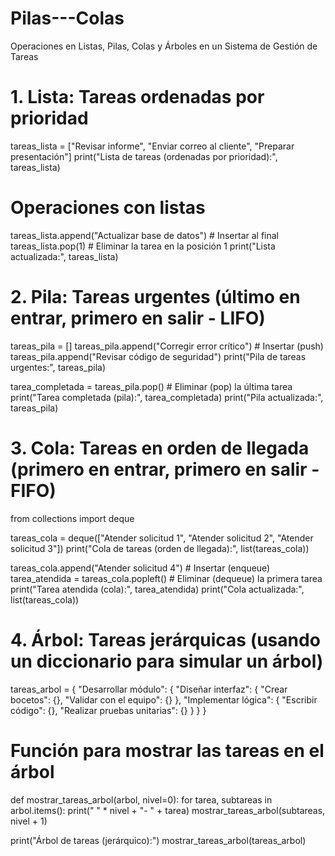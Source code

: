 # Pilas---Colas
Operaciones en Listas, Pilas, Colas y Árboles en un Sistema de Gestión de Tareas
# 1. Lista: Tareas ordenadas por prioridad
tareas_lista = ["Revisar informe", "Enviar correo al cliente", "Preparar presentación"]
print("Lista de tareas (ordenadas por prioridad):", tareas_lista)

# Operaciones con listas
tareas_lista.append("Actualizar base de datos")  # Insertar al final
tareas_lista.pop(1)  # Eliminar la tarea en la posición 1
print("Lista actualizada:", tareas_lista)

# 2. Pila: Tareas urgentes (último en entrar, primero en salir - LIFO)
tareas_pila = []
tareas_pila.append("Corregir error crítico")  # Insertar (push)
tareas_pila.append("Revisar código de seguridad")
print("Pila de tareas urgentes:", tareas_pila)

tarea_completada = tareas_pila.pop()  # Eliminar (pop) la última tarea
print("Tarea completada (pila):", tarea_completada)
print("Pila actualizada:", tareas_pila)

# 3. Cola: Tareas en orden de llegada (primero en entrar, primero en salir - FIFO)
from collections import deque

tareas_cola = deque(["Atender solicitud 1", "Atender solicitud 2", "Atender solicitud 3"])
print("Cola de tareas (orden de llegada):", list(tareas_cola))

tareas_cola.append("Atender solicitud 4")  # Insertar (enqueue)
tarea_atendida = tareas_cola.popleft()  # Eliminar (dequeue) la primera tarea
print("Tarea atendida (cola):", tarea_atendida)
print("Cola actualizada:", list(tareas_cola))

# 4. Árbol: Tareas jerárquicas (usando un diccionario para simular un árbol)
tareas_arbol = {
    "Desarrollar módulo": {
        "Diseñar interfaz": {
            "Crear bocetos": {},
            "Validar con el equipo": {}
        },
        "Implementar lógica": {
            "Escribir código": {},
            "Realizar pruebas unitarias": {}
        }
    }
}

# Función para mostrar las tareas en el árbol
def mostrar_tareas_arbol(arbol, nivel=0):
    for tarea, subtareas in arbol.items():
        print("  " * nivel + "- " + tarea)
        mostrar_tareas_arbol(subtareas, nivel + 1)

print("Árbol de tareas (jerárquico):")
mostrar_tareas_arbol(tareas_arbol)
